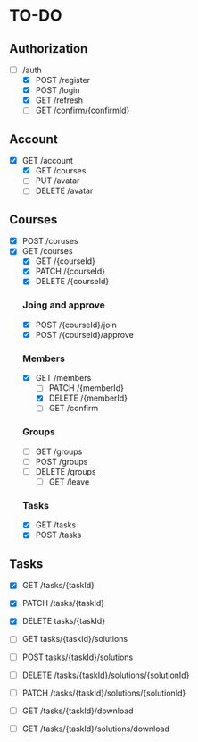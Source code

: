# TO-DO
   ## Authorization
   - [ ] /auth
     - [x] POST /register
     - [x] POST /login
     - [x] GET /refresh
     - [ ] GET /confirm/{confirmId}
  
   ## Account
   - [x] GET /account
     - [x] GET /courses
     - [ ] PUT /avatar
     - [ ] DELETE /avatar
  
   ## Courses
   - [x] POST /coruses
   - [x] GET /courses
     - [x] GET /{courseId}
     - [x] PATCH /{courseId}
     - [x] DELETE /{courseId}

      ### Joing and approve
      - [x] POST /{courseId}/join
      - [x] POST /{courseId}/approve 

      ### Members
      - [x] GET /members
         - [ ] PATCH /{memberId}
         - [x] DELETE /{memberId}
         - [ ] GET /confirm
  
      ### Groups
      - [ ] GET /groups
      - [ ] POST /groups
      - [ ] DELETE /groups
        - [ ] GET /leave
  
      ### Tasks
      - [x] GET /tasks
      - [x] POST /tasks

   ## Tasks
   - [x] GET /tasks/{taskId}
   - [x] PATCH /tasks/{taskId}
   - [x] DELETE tasks/{taskId}
  
   - [ ] GET tasks/{taskId}/solutions
   - [ ] POST tasks/{taskId}/solutions
  
   - [ ] DELETE /tasks/{taskId}/solutions/{solutionId}
   - [ ] PATCH /tasks/{taskId}/solutions/{solutionId}
  
   - [ ] GET /tasks/{taskId}/download
   - [ ] GET /tasks/{taskId}/solutions/download

